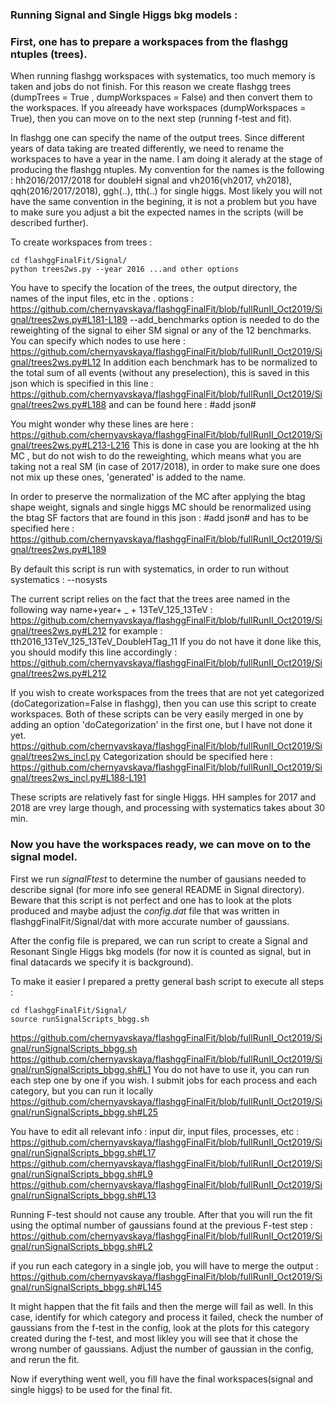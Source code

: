 ### Running Signal and Single Higgs bkg models : 

### First, one has to prepare a workspaces from the flashgg ntuples (trees). ### 

When running flashgg workspaces with systematics, too much memory is taken and jobs do not finish. For this reason we create flashgg trees (dumpTrees = True , dumpWorkspaces = False) and then convert them to the workspaces. If you alreeady have workspaces (dumpWorkspaces = True), then you can move on to the next step (running f-test and fit). 

In flashgg one can specify the name of the output trees. Since different years of data taking are treated differently, we need to rename the workspaces to have a year in the name. I am doing it alerady at the stage of producing the flashgg ntuples. My convention for the names is the following : hh2016/2017/2018 for doubleH signal and vh2016(vh2017, vh2018), qqh(2016/2017/2018), ggh(..), tth(..) for single higgs. Most likely you will not have the same convention in the begining, it is not a problem but you have to make sure you adjust a bit the expected names in the scripts  (will be described further).

To create workspaces from trees : 
```
cd flashggFinalFit/Signal/
python trees2ws.py --year 2016 ...and other options 
```

You have to specify the location of the trees, the output directory, the names of the input files, etc in the . options : 
https://github.com/chernyavskaya/flashggFinalFit/blob/fullRunII_Oct2019/Signal/trees2ws.py#L181-L189
--add_benchmarks option is needed to do the reweighting of the signal to eiher SM signal or any of the 12 benchmarks. 
You can specify which nodes to use here :
https://github.com/chernyavskaya/flashggFinalFit/blob/fullRunII_Oct2019/Signal/trees2ws.py#L12
In addition each benchmark has to be normalized to the total sum of all events (without any preselection), this is saved in this json which is specified in this line :
https://github.com/chernyavskaya/flashggFinalFit/blob/fullRunII_Oct2019/Signal/trees2ws.py#L188
and can be found here :
#add json#

You might wonder why these lines are here :
https://github.com/chernyavskaya/flashggFinalFit/blob/fullRunII_Oct2019/Signal/trees2ws.py#L213-L216
This is done in case you are looking at the hh MC , but do not wish to do the reweighting, which means what you are taking not a real SM (in case of 2017/2018), in order to make sure one does not mix up these ones, 'generated' is added to the name.

In order to preserve the normalization of the MC after applying the btag shape weight, signals and single higgs MC should be renormalized using the btag SF factors that are found in this json : 
#add json#
and has to be specified here :
https://github.com/chernyavskaya/flashggFinalFit/blob/fullRunII_Oct2019/Signal/trees2ws.py#L189

By default this script is run with systematics, in order to run without systematics : --nosysts

The current script relies on the fact that the trees aree named in the following way name+year+ _ + 13TeV_125_13TeV :
https://github.com/chernyavskaya/flashggFinalFit/blob/fullRunII_Oct2019/Signal/trees2ws.py#L212
for example : tth2016_13TeV_125_13TeV_DoubleHTag_11
If you do not have it done like this, you should modify this line accordingly :
https://github.com/chernyavskaya/flashggFinalFit/blob/fullRunII_Oct2019/Signal/trees2ws.py#L212

If you wish to create workspaces from the trees that are not yet categorized (doCategorization=False in flashgg), then you can use this script to create workspaces. Both of these scripts can be very easily merged in one by adding an option 'doCategorization' in the first one, but I have not done it yet. 
https://github.com/chernyavskaya/flashggFinalFit/blob/fullRunII_Oct2019/Signal/trees2ws_incl.py
Categorization should be specified here :
https://github.com/chernyavskaya/flashggFinalFit/blob/fullRunII_Oct2019/Signal/trees2ws_incl.py#L188-L191

These scripts are relatively fast for single Higgs. HH samples for 2017 and 2018 are vrey large though, and processing with systematics takes about 30 min. 

### Now you have the workspaces ready, we can move on to the signal model. ###

First we run *signalFtest* to determine the number of gausians needed to describe signal 
(for more info see general README in Signal directory). Beware that this script is not perfect and one has to look at the plots produced 
and maybe adjust the *config.dat* file that was written in flashggFinalFit/Signal/dat with more accurate number of gaussians.

After the config file is prepared, we can run script to create a Signal and Resonant Single Higgs bkg models 
(for now it is counted as signal, but in final datacards we specify it is background).

To make it easier I prepared a pretty general bash script to execute all steps : 
```
cd flashggFinalFit/Signal/
source runSignalScripts_bbgg.sh
```

https://github.com/chernyavskaya/flashggFinalFit/blob/fullRunII_Oct2019/Signal/runSignalScripts_bbgg.sh
https://github.com/chernyavskaya/flashggFinalFit/blob/fullRunII_Oct2019/Signal/runSignalScripts_bbgg.sh#L1
You do not have to use it, you can run each step one by one if you wish. I submit jobs for each process and each category, but you can run it locally https://github.com/chernyavskaya/flashggFinalFit/blob/fullRunII_Oct2019/Signal/runSignalScripts_bbgg.sh#L25

You have to edit all relevant info : input dir, input files, processes, etc :
https://github.com/chernyavskaya/flashggFinalFit/blob/fullRunII_Oct2019/Signal/runSignalScripts_bbgg.sh#L17
https://github.com/chernyavskaya/flashggFinalFit/blob/fullRunII_Oct2019/Signal/runSignalScripts_bbgg.sh#L9
https://github.com/chernyavskaya/flashggFinalFit/blob/fullRunII_Oct2019/Signal/runSignalScripts_bbgg.sh#L13

Running F-test should not cause any trouble. After that you will run the fit using the optimal number of gaussians found at the previous F-test step :
https://github.com/chernyavskaya/flashggFinalFit/blob/fullRunII_Oct2019/Signal/runSignalScripts_bbgg.sh#L2

if you run each category in a single job, you will have to merge the output :
https://github.com/chernyavskaya/flashggFinalFit/blob/fullRunII_Oct2019/Signal/runSignalScripts_bbgg.sh#L145

It might happen that the fit fails and then the merge will fail as well. In this case, identify for which category and process it failed, check the number of gaussians from the f-test in the config, look at the plots for this category created during the f-test, and most likley you will see that it chose the wrong number of gaussians. Adjust the number of gaussian in the config, and rerun the fit.

Now if everything went well, you fill have the final workspaces(signal and single higgs) to be used for the final fit. 
